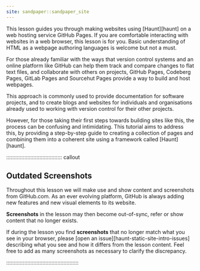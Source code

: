 ```yaml
---
site: sandpaper::sandpaper_site
---
```


This lesson guides you through making websites using [Haunt][haunt] on a web
hosting service GitHub Pages. If you are comfortable interacting with websites
in a web browser, this lesson is for you. Basic understanding of HTML as a
webpage authoring languages is welcome but not a must.

For those already familiar with the ways that version control systems and an
online platform like GitHub can help them track and compare changes to flat
text files, and collaborate with others on projects, GitHub Pages, Codeberg
Pages, GitLab Pages and Sourcehut Pages provide a way to build and host
webpages.

This approach is commonly used to provide documentation for software projects,
and to create blogs and websites for individuals and organisations already used
to working with version control for their other projects.

However, for those taking their first steps towards building sites like this,
the process can be confusing and intimidating.  This tutorial aims to address
this, by providing a step-by-step guide to creating a collection of pages
and combining them into a coherent site using a framework called [Haunt][haunt].

::::::::::::::::::::::::::::::::::::: callout

## Outdated Screenshots

Throughout this lesson we will make use and show content and screenshots from
GitHub.com. As an ever evolving platform, GitHub is always adding new features
and new visual elements to its website.

**Screenshots** in the lesson may then become out-of-sync, refer or show content
that no longer exists.

If during the lesson you find **screenshots** that no longer match what you see
in your browser, please [open an issue][haunt-static-site-intro-issues] describing
what you see and how it differs from the lesson content. Feel free to add as many
screenshots as necessary to clarify the discrepancy.

::::::::::::::::::::::::::::::::::::::::::::::::
